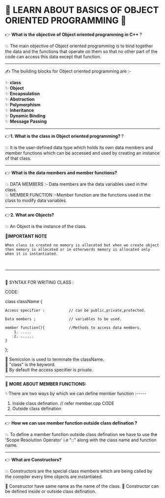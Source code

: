 <h1> 🚀 LEARN ABOUT BASICS OF OBJECT ORIENTED PROGRAMMING 🚀 </h1>

👉<b> What is the objective of Object oriented programming in C++</b> ?

💥 The main objective of Object oriented programming is to bind together the data and the functions that operate on them so that no other part of the code can access this data except that function.

<hr/>

✍ The building blocks for Object oriented programming are :-

✨ <b>class</b></br>
✨ <b>Object</b></br>
✨ <b>Encapsulation</b></br>
✨ <b>Abstraction</b></br>
✨ <b>Polymorphism</b></br>
✨ <b>Inheritance</b></br>
✨ <b>Dynamic Binding</b></br>
✨ <b>Message Passing</b></br>

<hr/>

👉<b>1.  What is the class in Object oriented programming? </b> ?

💥 It is the user-defined data type which holds its own data members and member functions which can be accessed and used by creating an instance of that class.



<hr/>

👉<b> What is the data members and member functions? </b> 

💥 DATA MEMBERS :- Data members are the data variables used in the class.
<br/>
💥 MEMBER FUNCTION :-Member function are the functions used in the class to modify data variables.

<hr/>

👉<b>2. What are Objects? </b> 

💥 An Object is the instance of the class.

📝<b>IMPORTANT NOTE</b></br>

    When class is created no memory is allocated but when we create object then memory is allocated or in otherwords memory is allocated only when it is instantiated.
<br/>


<hr/>
<br/>
🏫 SYNTAX FOR WRITING CLASS :

CODE:

class className {

    Access specifier :           // can be public,private,protected.

    Data members ;               // variables to be used.

    member function(){           //Methods to access data members.
        1. .....
        2. ......
    }
}; 

📓 Semicolon is used to terminate the className.
<br/>
📓 "class" is the keyword.
<br/>
📓 By default the access specifier is private.

<hr/>

📝 <b> MORE ABOUT MEMBER FUNCTIONS: </b>

✨There are two ways by which we can define member function :-----

1. Inside class defination.       // refer member.cpp CODE
2. Outside class defination

<hr/>

👉<b> How we can use member function outside class defination ?</b>

💥 To define a member function outside class defination we have to use the 'Scope Resolution Operator' i.e "::" along with the class name and function name.

<hr/>

👉<b> What are Constructors? </b> 

💥 Constructors are the special class members which are being called by the compiler every time objects are instantiated.

📒 Constructor have same name as the name of the class.
📒 Constructor can be defined inside or outside class defination.

</hr>